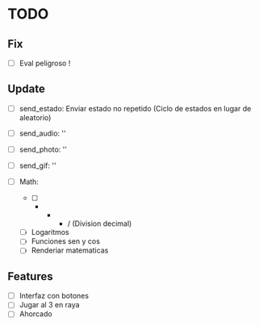TODO
====

Fix
----

- [ ] Eval peligroso !

Update
------

- [ ] send_estado: Enviar estado no repetido (Ciclo de estados en lugar de aleatorio)
- [ ] send_audio: ''
- [ ] send_photo: ''
- [ ] send_gif:   ''

- [ ] Math:
	- [ ] + - * /   (Division decimal)
	- [ ] Logaritmos
	- [ ] Funciones sen y cos
	- [ ] Renderiar matematicas

Features
--------

- [ ] Interfaz con botones
- [ ] Jugar al 3 en raya
- [ ] Ahorcado